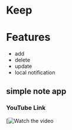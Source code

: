 # Keep

# Features
* add
* delete
* update
* local notification 

## simple note app


### YouTube Link

[![Watch the video](https://youtu.be/Dd3VoTYjDIo)

